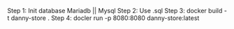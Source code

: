 Step 1: Init database Mariadb || Mysql
Step 2: Use .sql
Step 3: docker build -t danny-store .
Step 4: docler run -p 8080:8080 danny-store:latest
